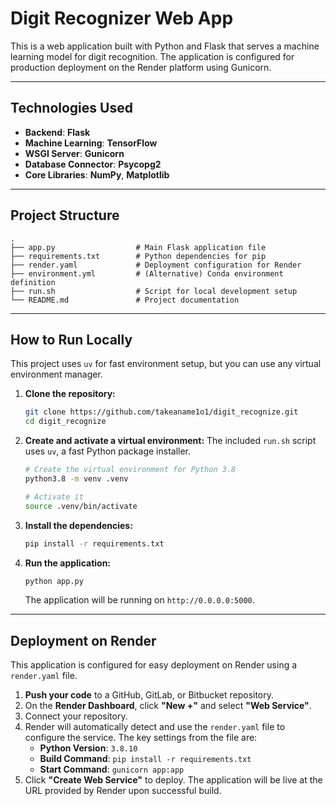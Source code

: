 # Digit Recognizer Web App

This is a web application built with Python and Flask that serves a machine learning model for digit recognition. The application is configured for production deployment on the Render platform using Gunicorn.

-----

## Technologies Used

  * **Backend**: **Flask**
  * **Machine Learning**: **TensorFlow**
  * **WSGI Server**: **Gunicorn**
  * **Database Connector**: **Psycopg2**
  * **Core Libraries**: **NumPy**, **Matplotlib**

-----

## Project Structure

```
.
├── app.py                  # Main Flask application file
├── requirements.txt        # Python dependencies for pip
├── render.yaml             # Deployment configuration for Render
├── environment.yml         # (Alternative) Conda environment definition
├── run.sh                  # Script for local development setup
└── README.md               # Project documentation
```

-----

## How to Run Locally

This project uses `uv` for fast environment setup, but you can use any virtual environment manager.

1.  **Clone the repository:**

    ```bash
    git clone https://github.com/takeaname1o1/digit_recognize.git
    cd digit_recognize
    ```

2.  **Create and activate a virtual environment:** The included `run.sh` script uses `uv`, a fast Python package installer.

    ```bash
    # Create the virtual environment for Python 3.8
    python3.8 -m venv .venv

    # Activate it
    source .venv/bin/activate
    ```

3.  **Install the dependencies:**

    ```bash
    pip install -r requirements.txt
    ```

4.  **Run the application:**

    ```bash
    python app.py
    ```

    The application will be running on `http://0.0.0.0:5000`.

-----

## Deployment on Render

This application is configured for easy deployment on Render using a `render.yaml` file.

1.  **Push your code** to a GitHub, GitLab, or Bitbucket repository.
2.  On the **Render Dashboard**, click **"New +"** and select **"Web Service"**.
3.  Connect your repository.
4.  Render will automatically detect and use the `render.yaml` file to configure the service. The key settings from the file are:
      * **Python Version**: `3.8.10`
      * **Build Command**: `pip install -r requirements.txt`
      * **Start Command**: `gunicorn app:app`
5.  Click **"Create Web Service"** to deploy. The application will be live at the URL provided by Render upon successful build.
